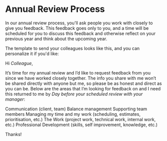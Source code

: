 # Annual Review Process

In our annual review process, you'll ask people you work with closely to give you feedback. This feedback goes only to you, and a time will be scheduled for you to discuss this feedback and otherwise reflect on your previous year and think about the upcoming year.

The template to send your colleagues looks like this, and you can personalize it if you'd like:

Hi *Colleague*,

It’s time for my annual review and I’d like to request feedback from you since we have worked closely together. The info you share with me won’t be shared directly with anyone but me, so please be as honest and direct as you can be. Below are the areas that I’m looking for feedback on and I need this returned to me by *Day before your scheduled review with your manager*:

Communication (client, team)
Balance management
Supporting team members
Managing my time and my work (scheduling, estimates, prioritisation, etc.)
The Work (project work, technical work, internal work, etc.)
Professional Development (skills, self improvement, knowledge, etc.)

Thanks!
